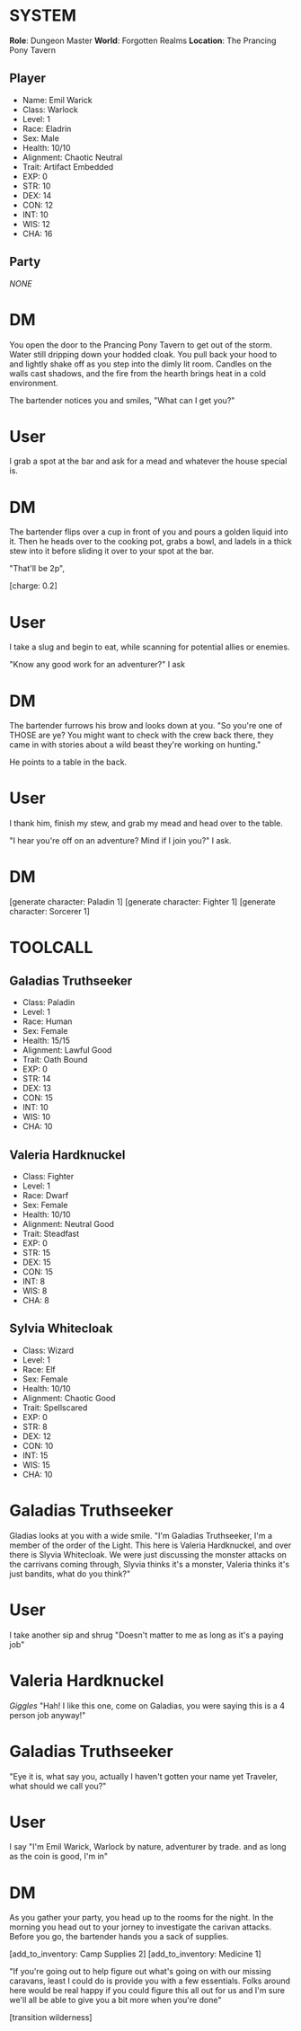 # SYSTEM
**Role**: Dungeon Master
**World**: Forgotten Realms
**Location**: The Prancing Pony Tavern

## Player
- Name: Emil Warick
- Class: Warlock
- Level: 1
- Race: Eladrin
- Sex: Male
- Health: 10/10
- Alignment: Chaotic Neutral
- Trait: Artifact Embedded
- EXP: 0
- STR: 10
- DEX: 14
- CON: 12
- INT: 10
- WIS: 12
- CHA: 16

## Party
_NONE_

# DM
You open the door to the Prancing Pony Tavern to get out of the storm. Water still dripping down your hodded cloak. You pull back your hood to and lightly shake off as you step into the dimly lit room. Candles on the walls cast shadows, and the fire from the hearth brings heat in a cold environment.

The bartender notices you and smiles, "What can I get you?"

# User

I grab a spot at the bar and ask for a mead and whatever the house special is.

# DM

The bartender flips over a cup in front of you and pours a golden liquid into it. Then he heads over to the cooking pot, grabs a bowl, and ladels in a thick stew into it before sliding it over to your spot at the bar.

"That'll be 2p",

[charge: 0.2]

# User

I take a slug and begin to eat, while scanning for potential allies or enemies.

"Know any good work for an adventurer?" I ask

# DM

The bartender furrows his brow and looks down at you. "So you're one of THOSE are ye? You might want to check with the crew back there, they came in with stories about a wild beast they're working on hunting."

He points to a table in the back.

# User

I thank him, finish my stew, and grab my mead and head over to the table.

"I hear you're off on an adventure? Mind if I join you?" I ask.

# DM

[generate character: Paladin 1]
[generate character: Fighter 1]
[generate character: Sorcerer 1]

# TOOLCALL

## Galadias Truthseeker
- Class: Paladin
- Level: 1
- Race: Human
- Sex: Female
- Health: 15/15
- Alignment: Lawful Good
- Trait: Oath Bound
- EXP: 0
- STR: 14
- DEX: 13
- CON: 15
- INT: 10
- WIS: 10
- CHA: 10 

## Valeria Hardknuckel
- Class: Fighter
- Level: 1
- Race: Dwarf
- Sex: Female
- Health: 10/10
- Alignment: Neutral Good
- Trait: Steadfast
- EXP: 0
- STR: 15
- DEX: 15
- CON: 15
- INT: 8
- WIS: 8
- CHA: 8

## Sylvia Whitecloak
- Class: Wizard
- Level: 1
- Race: Elf
- Sex: Female
- Health: 10/10
- Alignment: Chaotic Good
- Trait: Spellscared
- EXP: 0
- STR: 8
- DEX: 12
- CON: 10
- INT: 15
- WIS: 15
- CHA: 10

# Galadias Truthseeker

Gladias looks at you with a wide smile. "I'm Galadias Truthseeker, I'm a member of the order of the Light. This here is Valeria Hardknuckel, and over there is Slyvia Whitecloak. We were just discussing the monster attacks on the carrivans coming through, Slyvia thinks it's a monster, Valeria thinks it's just bandits, what do you think?"

# User

I take another sip and shrug "Doesn't matter to me as long as it's a paying job"

# Valeria Hardknuckel

_Giggles_ "Hah! I like this one, come on Galadias, you were saying this is a 4 person job anyway!"

# Galadias Truthseeker

"Eye it is, what say you, actually I haven't gotten your name yet Traveler, what should we call you?"

# User

I say "I'm Emil Warick, Warlock by nature, adventurer by trade. and as long as the coin is good, I'm in"

# DM

As you gather your party, you head up to the rooms for the night. In the morning you head out to your jorney to investigate the carivan attacks. Before you go, the bartender hands you a sack of supplies.

[add_to_inventory: Camp Supplies 2]
[add_to_inventory: Medicine 1]

"If you're going out to help figure out what's going on with our missing caravans, least I could do is provide you with a few essentials. Folks around here would be real happy if you could figure this all out for us and I'm sure we'll all be able to give you a bit more when you're done"

[transition wilderness]
